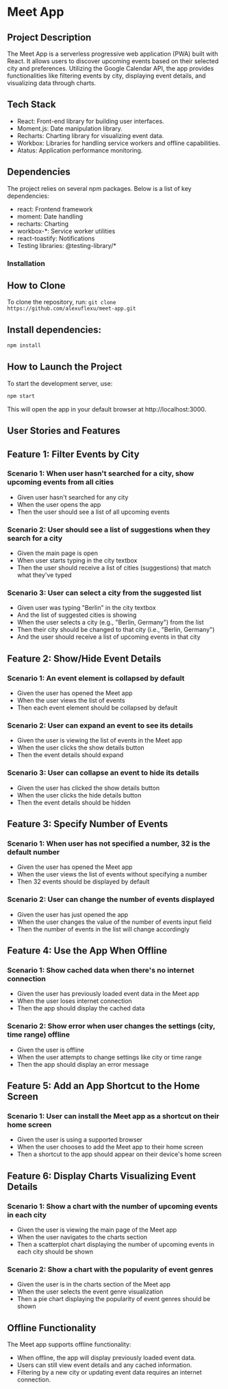 # Meet App

## Project Description
The Meet App is a serverless progressive web application (PWA) built with React. It allows users to discover upcoming events based on their selected city and preferences. Utilizing the Google Calendar API, the app provides functionalities like filtering events by city, displaying event details, and visualizing data through charts.

## Tech Stack
- React: Front-end library for building user interfaces.
- Moment.js: Date manipulation library.
- Recharts: Charting library for visualizing event data.
- Workbox: Libraries for handling service workers and offline capabilities.
- Atatus: Application performance monitoring.

## Dependencies
The project relies on several npm packages. Below is a list of key dependencies:

- react: Frontend framework
- moment: Date handling
- recharts: Charting
- workbox-*: Service worker utilities
- react-toastify: Notifications
- Testing libraries: @testing-library/*

### Installation

## How to Clone
To clone the repository, run: `git clone https://github.com/alexuflexu/meet-app.git`

## Install dependencies:

   ```sh
   npm install
   ```

## How to Launch the Project
To start the development server, use:

   ```sh
   npm start
   ```
This will open the app in your default browser at http://localhost:3000.



## User Stories and Features 

## Feature 1: Filter Events by City

### Scenario 1: When user hasn't searched for a city, show upcoming events from all cities
* Given user hasn't searched for any city
* When the user opens the app
* Then the user should see a list of all upcoming events

### Scenario 2: User should see a list of suggestions when they search for a city
* Given the main page is open
* When user starts typing in the city textbox
* Then the user should receive a list of cities (suggestions) that match what they've typed

### Scenario 3: User can select a city from the suggested list
* Given user was typing "Berlin" in the city textbox
* And the list of suggested cities is showing
* When the user selects a city (e.g., "Berlin, Germany") from the list
* Then their city should be changed to that city (i.e., "Berlin, Germany")
* And the user should receive a list of upcoming events in that city

## Feature 2: Show/Hide Event Details

### Scenario 1: An event element is collapsed by default
* Given the user has opened the Meet app
* When the user views the list of events
* Then each event element should be collapsed by default

### Scenario 2: User can expand an event to see its details
* Given the user is viewing the list of events in the Meet app
* When the user clicks the show details button
* Then the event details should expand

### Scenario 3: User can collapse an event to hide its details
* Given the user has clicked the show details button
* When the user clicks the hide details button
* Then the event details should be hidden

## Feature 3: Specify Number of Events

### Scenario 1: When user has not specified a number, 32 is the default number
* Given the user has opened the Meet app
* When the user views the list of events without specifying a number
* Then 32 events should be displayed by default

### Scenario 2: User can change the number of events displayed
* Given the user has just opened the app
* When the user changes the value of the number of events input field
* Then the number of events in the list will change accordingly

## Feature 4: Use the App When Offline

### Scenario 1: Show cached data when there's no internet connection
* Given the user has previously loaded event data in the Meet app
* When the user loses internet connection
* Then the app should display the cached data

### Scenario 2: Show error when user changes the settings (city, time range) offline
* Given the user is offline
* When the user attempts to change settings like city or time range
* Then the app should display an error message

## Feature 5: Add an App Shortcut to the Home Screen

### Scenario 1: User can install the Meet app as a shortcut on their home screen
* Given the user is using a supported browser
* When the user chooses to add the Meet app to their home screen
* Then a shortcut to the app should appear on their device's home screen

## Feature 6: Display Charts Visualizing Event Details

### Scenario 1: Show a chart with the number of upcoming events in each city
* Given the user is viewing the main page of the Meet app
* When the user navigates to the charts section
* Then a scatterplot chart displaying the number of upcoming events in each city should be shown

### Scenario 2: Show a chart with the popularity of event genres
* Given the user is in the charts section of the Meet app
* When the user selects the event genre visualization
* Then a pie chart displaying the popularity of event genres should be shown

## Offline Functionality
The Meet app supports offline functionality:

- When offline, the app will display previously loaded event data.
- Users can still view event details and any cached information.
- Filtering by a new city or updating event data requires an internet connection.
